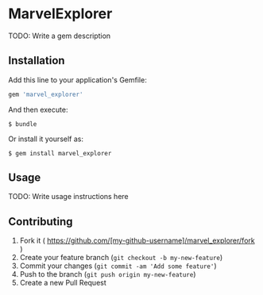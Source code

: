 # MarvelExplorer

TODO: Write a gem description

## Installation

Add this line to your application's Gemfile:

```ruby
gem 'marvel_explorer'
```

And then execute:

    $ bundle

Or install it yourself as:

    $ gem install marvel_explorer

## Usage

TODO: Write usage instructions here

## Contributing

1. Fork it ( https://github.com/[my-github-username]/marvel_explorer/fork )
2. Create your feature branch (`git checkout -b my-new-feature`)
3. Commit your changes (`git commit -am 'Add some feature'`)
4. Push to the branch (`git push origin my-new-feature`)
5. Create a new Pull Request
